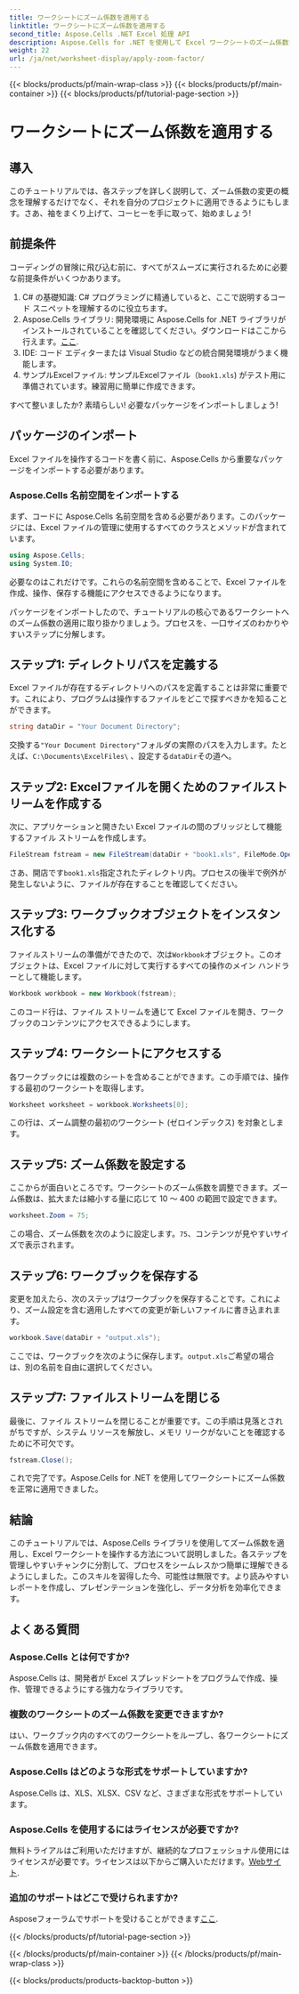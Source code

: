 ```yaml
---
title: ワークシートにズーム係数を適用する
linktitle: ワークシートにズーム係数を適用する
second_title: Aspose.Cells .NET Excel 処理 API
description: Aspose.Cells for .NET を使用して Excel ワークシートのズーム係数を調整する方法を学びます。読みやすさとデータの表示を改善するためのステップバイステップ ガイドです。
weight: 22
url: /ja/net/worksheet-display/apply-zoom-factor/
---
```


{{< blocks/products/pf/main-wrap-class >}}
{{< blocks/products/pf/main-container >}}
{{< blocks/products/pf/tutorial-page-section >}}

# ワークシートにズーム係数を適用する

## 導入

このチュートリアルでは、各ステップを詳しく説明して、ズーム係数の変更の概念を理解するだけでなく、それを自分のプロジェクトに適用できるようにもします。さあ、袖をまくり上げて、コーヒーを手に取って、始めましょう!

## 前提条件

コーディングの冒険に飛び込む前に、すべてがスムーズに実行されるために必要な前提条件がいくつかあります。

1. C# の基礎知識: C# プログラミングに精通していると、ここで説明するコード スニペットを理解するのに役立ちます。
2. Aspose.Cells ライブラリ: 開発環境に Aspose.Cells for .NET ライブラリがインストールされていることを確認してください。ダウンロードはここから行えます。[ここ](https://releases.aspose.com/cells/net/).
3. IDE: コード エディターまたは Visual Studio などの統合開発環境がうまく機能します。
4. サンプルExcelファイル: サンプルExcelファイル（`book1.xls`) がテスト用に準備されています。練習用に簡単に作成できます。

すべて整いましたか? 素晴らしい! 必要なパッケージをインポートしましょう!

## パッケージのインポート

Excel ファイルを操作するコードを書く前に、Aspose.Cells から重要なパッケージをインポートする必要があります。 

### Aspose.Cells 名前空間をインポートする

まず、コードに Aspose.Cells 名前空間を含める必要があります。このパッケージには、Excel ファイルの管理に使用するすべてのクラスとメソッドが含まれています。

```csharp
using Aspose.Cells;
using System.IO;
```

必要なのはこれだけです。これらの名前空間を含めることで、Excel ファイルを作成、操作、保存する機能にアクセスできるようになります。

パッケージをインポートしたので、チュートリアルの核心であるワークシートへのズーム係数の適用に取り掛かりましょう。プロセスを、一口サイズのわかりやすいステップに分解します。

## ステップ1: ディレクトリパスを定義する

Excel ファイルが存在するディレクトリへのパスを定義することは非常に重要です。これにより、プログラムは操作するファイルをどこで探すべきかを知ることができます。

```csharp
string dataDir = "Your Document Directory";
```

交換する`"Your Document Directory"`フォルダの実際のパスを入力します。たとえば、`C:\Documents\ExcelFiles\` 、設定する`dataDir`その道へ。

## ステップ2: Excelファイルを開くためのファイルストリームを作成する

次に、アプリケーションと開きたい Excel ファイルの間のブリッジとして機能するファイル ストリームを作成します。

```csharp
FileStream fstream = new FileStream(dataDir + "book1.xls", FileMode.Open);
```

さあ、開店です`book1.xls`指定されたディレクトリ内。プロセスの後半で例外が発生しないように、ファイルが存在することを確認してください。

## ステップ3: ワークブックオブジェクトをインスタンス化する

ファイルストリームの準備ができたので、次は`Workbook`オブジェクト。このオブジェクトは、Excel ファイルに対して実行するすべての操作のメイン ハンドラーとして機能します。

```csharp
Workbook workbook = new Workbook(fstream);
```

このコード行は、ファイル ストリームを通じて Excel ファイルを開き、ワークブックのコンテンツにアクセスできるようにします。

## ステップ4: ワークシートにアクセスする

各ワークブックには複数のシートを含めることができます。この手順では、操作する最初のワークシートを取得します。

```csharp
Worksheet worksheet = workbook.Worksheets[0];
```

この行は、ズーム調整の最初のワークシート (ゼロインデックス) を対象とします。

## ステップ5: ズーム係数を設定する

ここからが面白いところです。ワークシートのズーム係数を調整できます。ズーム係数は、拡大または縮小する量に応じて 10 ～ 400 の範囲で設定できます。

```csharp
worksheet.Zoom = 75;
```

この場合、ズーム係数を次のように設定します。`75`、コンテンツが見やすいサイズで表示されます。

## ステップ6: ワークブックを保存する

変更を加えたら、次のステップはワークブックを保存することです。これにより、ズーム設定を含む適用したすべての変更が新しいファイルに書き込まれます。

```csharp
workbook.Save(dataDir + "output.xls");
```

ここでは、ワークブックを次のように保存します。`output.xls`ご希望の場合は、別の名前を自由に選択してください。

## ステップ7: ファイルストリームを閉じる

最後に、ファイル ストリームを閉じることが重要です。この手順は見落とされがちですが、システム リソースを解放し、メモリ リークがないことを確認するために不可欠です。

```csharp
fstream.Close();
```

これで完了です。Aspose.Cells for .NET を使用してワークシートにズーム係数を正常に適用できました。 

## 結論

このチュートリアルでは、Aspose.Cells ライブラリを使用してズーム係数を適用し、Excel ワークシートを操作する方法について説明しました。各ステップを管理しやすいチャンクに分割して、プロセスをシームレスかつ簡単に理解できるようにしました。このスキルを習得した今、可能性は無限です。より読みやすいレポートを作成し、プレゼンテーションを強化し、データ分析を効率化できます。

## よくある質問

### Aspose.Cells とは何ですか?  
Aspose.Cells は、開発者が Excel スプレッドシートをプログラムで作成、操作、管理できるようにする強力なライブラリです。

### 複数のワークシートのズーム係数を変更できますか?  
はい、ワークブック内のすべてのワークシートをループし、各ワークシートにズーム係数を適用できます。

### Aspose.Cells はどのような形式をサポートしていますか?  
Aspose.Cells は、XLS、XLSX、CSV など、さまざまな形式をサポートしています。

### Aspose.Cells を使用するにはライセンスが必要ですか?  
無料トライアルはご利用いただけますが、継続的なプロフェッショナル使用にはライセンスが必要です。ライセンスは以下からご購入いただけます。[Webサイト](https://purchase.aspose.com/buy).

### 追加のサポートはどこで受けられますか?  
 Asposeフォーラムでサポートを受けることができます[ここ](https://forum.aspose.com/c/cells/9).


{{< /blocks/products/pf/tutorial-page-section >}}

{{< /blocks/products/pf/main-container >}}
{{< /blocks/products/pf/main-wrap-class >}}

{{< blocks/products/products-backtop-button >}}
